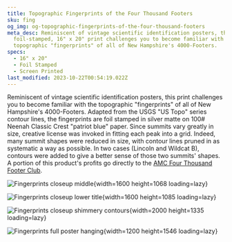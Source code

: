 ```yaml
---
title: Topographic Fingerprints of the Four Thousand Footers
sku: fing
og_img: og-topographic-fingerprints-of-the-four-thousand-footers
meta_desc: Reminiscent of vintage scientific identification posters, this
  foil-stamped, 16" x 20" print challenges you to become familiar with the
  topographic "fingerprints" of all of New Hampshire's 4000-Footers.
specs:
  - 16" x 20"
  - Foil Stamped
  - Screen Printed
last_modified: 2023-10-22T00:54:19.022Z
---
```


Reminiscent of vintage scientific identification posters, this print challenges you to become familiar with the topographic "fingerprints" of all of New Hampshire's 4000-Footers. Adapted from the USGS "US Topo" series contour lines, the fingerprints are foil stamped in silver matte on 100# Neenah Classic Crest "patriot blue" paper. Since summits vary greatly in size, creative license was invoked in fitting each peak into a grid. Indeed, many summit shapes were reduced in size, with contour lines pruned in as systematic a way as possible. In two cases (Lincoln and Wildcat B), contours were added to give a better sense of those two summits' shapes. A portion of this product's profits go directly to the [AMC Four Thousand Footer Club](http://www.amc4000footer.org/).

![Fingerprints closeup middle](https://res.cloudinary.com/withbrio/f_auto/topographic-fingerprints-of-the-four-thousand-footers){width=1600 height=1068 loading=lazy}

![Fingerprints closeup lower title](https://res.cloudinary.com/withbrio/f_auto/topographic-fingerprints-of-the-four-thousand-footers-1){width=1600 height=1085 loading=lazy}

![Fingerprints closeup shimmery contours](https://res.cloudinary.com/withbrio/f_auto/topographic-fingerprints-of-the-four-thousand-footers-2){width=2000 height=1335 loading=lazy}

![Fingerprints full poster hanging](https://res.cloudinary.com/withbrio/f_auto/topographic-fingerprints-of-the-four-thousand-footers-3){width=1200 height=1546 loading=lazy}
